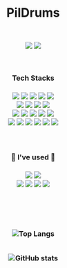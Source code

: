 <div align="center">
  
  #  PilDrums
  <br />
  <p>
    <a href="mailto:there7788@gmail.com/"><img src="https://img.shields.io/badge/there7788@gmail.com-EA4335?style=flat&logo=Gmail&logoColor=white"/></a>
    <a href=""><img src="https://img.shields.io/badge/Notion-FFFFFF?style=flat&logo=Notion&logoColor=black"/></a>
  </p>
  <br />
  <h3>Tech Stacks<h3>
    <p>
      <img src="https://img.shields.io/badge/HTML5-E34F26?style=flat&logo=HTML5&logoColor=white"/>
      <img src="https://img.shields.io/badge/CSS3-1572B6?style=flat&logo=CSS3&logoColor=white"/>
      <img src="https://img.shields.io/badge/JavaScript-F7DF1E?style=flat&logo=JavaScript&logoColor=white"/>
      <img src="https://img.shields.io/badge/TypeScript-3178C6?style=flat&logo=TypeScript&logoColor=white"/>
      <img src="https://img.shields.io/badge/React-61DAFB?style=flat&logo=React&logoColor=white"/>
      <br>
      <img src="https://img.shields.io/badge/SCSS-CC6699?style=flat&logo=Sass&logoColor=white"/>
      <img src="https://img.shields.io/badge/StyledComponents-DB7093?style=flat&logo=styledcomponents&logoColor=white"/>
      <img src="https://img.shields.io/badge/Redux-764ABC?style=flat&logo=Redux&logoColor=white"/>
      <img src="https://img.shields.io/badge/ReduxSaga-999999?style=flat&logo=ReduxSaga&logoColor=white"/>
      <br>
      <img src="https://img.shields.io/badge/MongoDB-47A248?style=flat&logo=MongoDB&logoColor=white"/>
      <img src="https://img.shields.io/badge/Mongoose-880000?style=flat&logo=Mongoose&logoColor=white"/>
      <img src="https://img.shields.io/badge/MariaDB-003545?style=flat&logo=MariaDB&logoColor=white"/>
      <img src="https://img.shields.io/badge/Node.js-339933?style=flat&logo=Node.js&logoColor=white"/>
      <img src="https://img.shields.io/badge/Nodemon-76D04B?style=flat&logo=Nodemon&logoColor=white"/>
      <br>
      <img src="https://img.shields.io/badge/Flutter-02569B?style=flat&logo=Flutter&logoColor=white"/>
      <img src="https://img.shields.io/badge/Dart-0175C2?style=flat&logo=Dart&logoColor=white"/>
      <img src="https://img.shields.io/badge/Webpack-8DD6F9?style=flat&logo=Webpack&logoColor=white"/>
      <img src="https://img.shields.io/badge/Koa-33333D?style=flat&logo=Koa&logoColor=white"/>
      <img src="https://img.shields.io/badge/Python-3776AB?style=flat&logo=Python&logoColor=white"/>
      <img src="https://img.shields.io/badge/Django-092E20?style=flat&logo=Django&logoColor=white"/>
    </p>
  <br />
  
  <h3>🌿 I've used 🌿<h3>
    <p>
      <img src="https://img.shields.io/badge/MacOS-000000?style=flat&logo=Apple&logoColor=white"/></a>
      <img src="https://img.shields.io/badge/Visual Studio Code-007ACC?style=flat&logo=Visual Studio Code&logoColor=white"/></a>
      <br />
      <img src="https://img.shields.io/badge/Git-F05032?style=flat&logo=Git&logoColor=white"/></a>
      <img src="https://img.shields.io/badge/GitHub-181717?style=flat&logo=GitHub&logoColor=white"/></a>
      <img src="https://img.shields.io/badge/Slack-4A154B?style=flat&logo=Slack&logoColor=white"/></a>
      <img src="https://img.shields.io/badge/Discord-5865F2?style=flat&logo=Discord&logoColor=white"/></a>
    </p>
  
  
  <br />
  <br />
  <br />
  
 ![Top Langs](https://github-readme-stats.vercel.app/api/top-langs/?username=pildrums&layout=compact)
 <br /><br />
 
 ![GitHub stats](https://github-readme-stats.vercel.app/api?username=pildrums&count_private=true&show_icons=true&theme=radical)

    
</div>


<!--
  <h4>and I've used at least once<h4>
  <img src="https://img.shields.io/badge/Python-3776AB?style=flat&logo=Python&logoColor=white"/></a>
  <img src="https://img.shields.io/badge/MongoDB-47A248?style=flat&logo=MongoDB&logoColor=white"/></a>
  <img src="https://img.shields.io/badge/Amazon AWS-232F3E?style=flat&logo=Amazon AWS&logoColor=white"/></a>
  <img src="https://img.shields.io/badge/Node.js-339933?style=flat&logo=Node.js&logoColor=white"/></a>
-->
